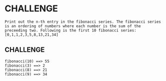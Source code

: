 # CHALLENGE

    Print out the n-th entry in the fibonacci series. The fibonacci series is an ordering of numbers where each number is the sum of the preceeding two. Following is the first 10 fibonacci series: [0,1,1,2,3,5,8,13,21,34]

## CHALLENGE

    fibonacci(10) ==> 55
    fibonacci(3) ==> 2
    fibonacci(8) ==> 21
    fibonacci(9) ==> 34

